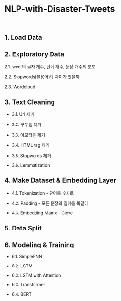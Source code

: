 # NLP-with-Disaster-Tweets

<br>

## 1. Load Data

## 2. Exploratory Data
   2.1. weet의 글자 개수, 단어 개수, 문장 개수의 분포
 
   2.2. Stopwords(불용어)의 차이가 있을까
  
   2.3. Wordcloud

## 3. Text Cleaning
  - 3.1. Url 제거
  
  - 3.2. 구두점 제거
  
  - 3.3. 이모티콘 제거
  
  - 3.4. HTML tag 제거
  
  - 3.5. Stopwords 제거
  
  - 3.6. Lemmatization

## 4. Make Dataset & Embedding Layer
  - 4.1. Tokenization - 단어를 숫자로
 
  - 4.2. Padding - 모든 문장의 길이를 똑같이
  
  - 4.3. Embedding Matrix - Glove

## 5. Data Split

## 6. Modeling & Training
  - 6.1. SimpleRNN
  
  - 6.2. LSTM
  
  - 6.3. LSTM with Attention
  
  - 6.3. Transformer
  
  - 6.4. BERT
